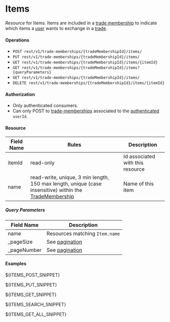 Items
=================
_Resource_ for Items. Items are included in a [trade membership][1] to indicate which items a [user][2] wants to exchange in a [trade][3].  

#### Operations
* `POST rest/v1/trade-memberships/{tradeMembershipId}/items/`
* `PUT rest/v1/trade-memberships/{tradeMembershipId}/items/`
* `GET rest/v1/trade-memberships/{tradeMembershipId}/items/{itemId}`
* `GET rest/v1/trade-memberships/{tradeMembershipId}/items?{queryParameters}`
* `GET rest/v1/trade-memberships/{tradeMembershipId}/items/`
* `DELETE rest/v1/trade-memberships/{tradeMembershipId}/items/{itemId}`

#### Authorization
* Only authenticated consumers.
* Can only POST to [trade-memberships][1] associated to the [authenticated][4] `userId`.

#### Resource
| Field Name | Rules | Description |
| ---------- | ----- | ----------- |
itemId | read-only | Id associated with this resource
name | read-write, unique, 3 min length, 150 max length, unique (case insensitive) within the [TradeMembership][1] | Name of this item

##### Query Parameters
| Field Name | Description |
| ---------- | ----------- |
name | Resources matching `Item.name`
_pageSize | See [pagination][5]
_pageNumber | See [pagination][5]


#### Examples
${ITEMS_POST_SNIPPET}

${ITEMS_PUT_SNIPPET}

${ITEMS_GET_SNIPPET}

${ITEMS_SEARCH_SNIPPET}

${ITEMS_GET_ALL_SNIPPET}

[1]: trade-memberships.md
[2]: users.md
[3]: trades.md
[4]: authentications.md
[5]: ../rest-guide.md